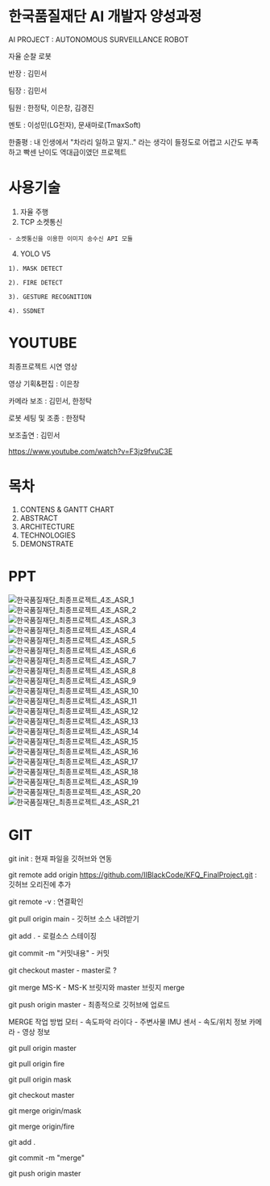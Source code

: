 # 한국품질재단 AI 개발자 양성과정

AI PROJECT : AUTONOMOUS SURVEILLANCE ROBOT

자율 순찰 로봇

반장 : 김민서

팀장 : 김민서

팀원 : 한정탁, 이은창, 김경진

멘토 : 이성민(LG전자), 문새마로(TmaxSoft)

한줄평 : 내 인생에서 "차라리 일하고 말지.." 라는 생각이 들정도로 어렵고 시간도 부족하고 빡센 난이도 역대급이였던 프로젝트

# 사용기술
  
  1. 자율 주행
  2. TCP 소켓통신

    - 소켓통신을 이용한 이미지 송수신 API 모듈

  4. YOLO V5
  
    1). MASK DETECT
    
    2). FIRE DETECT
    
    3). GESTURE RECOGNITION
    
    4). SSDNET
    


# YOUTUBE

  최종프로젝트 시연 영상
  
  영상 기획&편집 : 이은창
  
  카메라 보조 : 김민서, 한정탁
  
  로봇 세팅 및 조종 : 한정탁
  
  보조출연 : 김민서
  
  https://www.youtube.com/watch?v=F3jz9fvuC3E
  

# 목차
  
  1.    CONTENS & GANTT CHART
  2.    ABSTRACT
  3.    ARCHITECTURE
  4.    TECHNOLOGIES
  5.    DEMONSTRATE

# PPT

![한국품질재단_최종프로젝트_4조_ASR_1](https://user-images.githubusercontent.com/46194003/147873923-d9dc00a5-df3a-4db1-8a0a-467c68b22b71.jpg)
![한국품질재단_최종프로젝트_4조_ASR_2](https://user-images.githubusercontent.com/46194003/147873925-b24fc242-889a-4d62-93c7-d7b9fd89f0c0.jpg)
![한국품질재단_최종프로젝트_4조_ASR_3](https://user-images.githubusercontent.com/46194003/147873926-2a587c62-4e4a-46db-b5c5-91a684ba5422.jpg)
![한국품질재단_최종프로젝트_4조_ASR_4](https://user-images.githubusercontent.com/46194003/147873930-7f6d0f6c-3357-450f-bcb8-b118497da3dd.jpg)
![한국품질재단_최종프로젝트_4조_ASR_5](https://user-images.githubusercontent.com/46194003/147873932-28ccc3fc-494c-49f7-b0fa-f90555523290.jpg)
![한국품질재단_최종프로젝트_4조_ASR_6](https://user-images.githubusercontent.com/46194003/147873933-212ae773-43ac-4940-816a-af26ee449e7b.jpg)
![한국품질재단_최종프로젝트_4조_ASR_7](https://user-images.githubusercontent.com/46194003/147873934-844628b4-61d0-4435-9810-75d292aea991.jpg)
![한국품질재단_최종프로젝트_4조_ASR_8](https://user-images.githubusercontent.com/46194003/147873935-6bd9e302-b53a-4e15-a85b-98ab0f43ccdf.jpg)
![한국품질재단_최종프로젝트_4조_ASR_9](https://user-images.githubusercontent.com/46194003/147873936-454673d0-86f7-43c8-a297-21fa32ef6994.jpg)
![한국품질재단_최종프로젝트_4조_ASR_10](https://user-images.githubusercontent.com/46194003/147873937-5b239a10-cca8-44a5-81bd-f55346860440.jpg)
![한국품질재단_최종프로젝트_4조_ASR_11](https://user-images.githubusercontent.com/46194003/147873938-5486d606-022f-498e-95c6-01ad9f1de0be.jpg)
![한국품질재단_최종프로젝트_4조_ASR_12](https://user-images.githubusercontent.com/46194003/147873939-89b63398-d70a-49b6-b54b-32eaada35bc3.jpg)
![한국품질재단_최종프로젝트_4조_ASR_13](https://user-images.githubusercontent.com/46194003/147873940-cd063e6c-9ee6-47af-b3f1-69ef8950917e.jpg)
![한국품질재단_최종프로젝트_4조_ASR_14](https://user-images.githubusercontent.com/46194003/147873941-64492195-5a09-4071-bfc5-ce6314a8b147.jpg)
![한국품질재단_최종프로젝트_4조_ASR_15](https://user-images.githubusercontent.com/46194003/147873942-c54551fc-ba4b-4a80-a5ab-485982d4037a.jpg)
![한국품질재단_최종프로젝트_4조_ASR_16](https://user-images.githubusercontent.com/46194003/147873943-5f6a74ee-e451-4e4d-8c14-320fd7ac5aaf.jpg)
![한국품질재단_최종프로젝트_4조_ASR_17](https://user-images.githubusercontent.com/46194003/147873944-f7002389-1481-494c-90e7-ed9f3fb3e497.jpg)
![한국품질재단_최종프로젝트_4조_ASR_18](https://user-images.githubusercontent.com/46194003/147873945-ae2d1072-95e1-4660-bea0-1c4ef967605b.jpg)
![한국품질재단_최종프로젝트_4조_ASR_19](https://user-images.githubusercontent.com/46194003/147873946-f8474a3f-0844-4859-a2aa-a4b568edf88e.jpg)
![한국품질재단_최종프로젝트_4조_ASR_20](https://user-images.githubusercontent.com/46194003/147873947-0341793f-5d59-43c6-8146-a38dca141286.jpg)
![한국품질재단_최종프로젝트_4조_ASR_21](https://user-images.githubusercontent.com/46194003/147873948-7e5a2b19-3f00-42bd-8a32-60ec193495f7.jpg)


# GIT

git init : 현재 파일을 깃허브와 연동

git remote add origin https://github.com/IIBlackCode/KFQ_FinalProject.git : 깃허브 오리진에 추가

git remote -v : 연결확인

git pull origin main - 깃허브 소스 내려받기

git add . - 로컬소스 스테이징

git commit -m "커밋내용" - 커밋

git checkout master - master로 ?

git merge MS-K - MS-K 브릿지와 master 브릿지 merge

git push origin master - 최종적으로 깃허브에 업로드

MERGE 작업 방법 모터 - 속도파악 라이다 - 주변사물 IMU 센서 - 속도/위치 정보 카메라 - 영상 정보

git pull origin master

git pull origin fire

git pull origin mask

git checkout master

git merge origin/mask

git merge origin/fire

git add .

git commit -m "merge"

git push origin master
